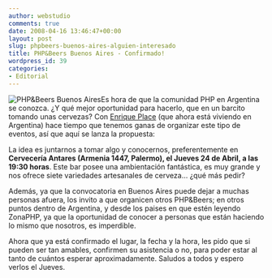 ```yaml
---
author: webstudio
comments: true
date: 2008-04-16 13:46:47+00:00
layout: post
slug: phpbeers-buenos-aires-alguien-interesado
title: PHP&Beers Buenos Aires - Confirmado!
wordpress_id: 39
categories:
- Editorial
---
```


![PHP&Beers Buenos Aires](/images/phpbeers.jpg)Es hora de que la comunidad PHP en Argentina se conozca. ¿Y qué mejor oportunidad para hacerlo, que en un barcito tomando unas cervezas? Con [Enrique Place](http://phpsenior.blogspot.com/) (que ahora está viviendo en Argentina) hace tiempo que tenemos ganas de organizar este tipo de eventos, así que aquí se lanza la propuesta: 

La idea es juntarnos a tomar algo y conocernos, preferentemente en **Cervecería Antares (Armenia 1447, Palermo), el Jueves 24 de Abril, a las 19:30 horas**. Este bar posee una ambientación fantástica, es muy grande y nos ofrece siete variedades artesanales de cerveza... ¿qué más pedir?

Además, ya que la convocatoria en Buenos Aires puede dejar a muchas personas afuera, los invito a que organicen otros PHP&Beers; en otros puntos dentro de Argentina, y desde los paises en que estén leyendo ZonaPHP, ya que la oportunidad de conocer a personas que están haciendo lo mismo que nosotros, es imperdible.

Ahora que ya está confirmado el lugar, la fecha y la hora, les pido que si pueden ser tan amables, confirmen su asistencia o no, para poder estar al tanto de cuántos esperar aproximadamente. Saludos a todos y espero verlos el Jueves. 
